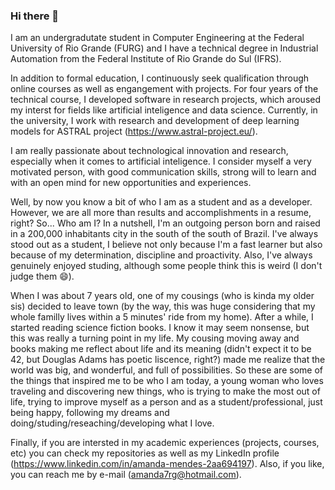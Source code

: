 ### Hi there 👋

<!--
**AmandaJMendes/AmandaJMendes** is a ✨ _special_ ✨ repository because its `README.md` (this file) appears on your GitHub profile.

Here are some ideas to get you started:

- 🔭 I’m currently working on ...
- 🌱 I’m currently learning ...
- 👯 I’m looking to collaborate on ...
- 🤔 I’m looking for help with ...
- 💬 Ask me about ...
- 📫 How to reach me: ...
- 😄 Pronouns: ...
- ⚡ Fun fact: ...
-->

I am an undergradutate student in Computer Engineering at the Federal University of Rio Grande (FURG) and I have a technical degree in Industrial Automation from the Federal Institute of Rio Grande do Sul (IFRS).

In addition to formal education, I continuously seek qualification through online courses as well as engangement with projects. For four years of the technical course, I developed software in research projects, which aroused my interst for fields like artificial inteligence and data science. Currently, in the university, I work with research and development of deep learning models for ASTRAL project (https://www.astral-project.eu/).

I am really passionate about technological innovation and research, especially when it comes to artificial inteligence. I consider myself a very motivated person, with good communication skills, strong will to learn and with an open mind for new opportunities and experiences. 

Well, by now you know a bit of who I am as a student and as a developer. However, we are all more than results and accomplishments in a resume, right? So... Who am I? In a nutshell, I'm an outgoing person born and raised in a 200,000 inhabitants city in the south of the south of Brazil. I've always stood out as a student, I believe not only because I'm a fast learner but also because of my determination, discipline and proactivity. Also, I've always genuinely enjoyed studing, although some people think this is weird (I don't judge them 😄). 

When I was about 7 years old, one of my cousings (who is kinda my older sis) decided to leave town (by the way, this was huge considering that my whole familly lives within a 5 minutes' ride from my home). After a while, I started reading science fiction books. I know it may seem nonsense, but this was really a turning point in my life. My cousing moving away and books making me reflect about life and its meaning (didn't expect it to be 42, but Douglas Adams has poetic liscence, right?) made me realize that the world was big, and wonderful, and full of possibilities. So these are some of the things that inspired me to be who I am today, a young woman who loves traveling and discovering new things, who is trying to make the most out of life, trying to improve myself as a person and as a student/professional, just being happy, following my dreams and doing/studing/reseaching/developing what I love.   

Finally, if you are intersted in my academic experiences (projects, courses, etc) you can check my repositories as well as my LinkedIn profile (https://www.linkedin.com/in/amanda-mendes-2aa694197). Also, if you like, you can reach me by e-mail (amanda7rg@hotmail.com). 
